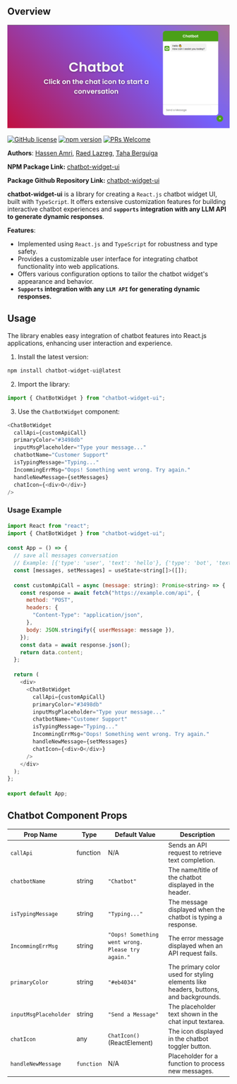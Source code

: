 ## Overview

![Chatbot Demo](./chatbot.png)

[![GitHub license](https://img.shields.io/badge/license-MIT-blue.svg)]() [![npm version](https://img.shields.io/badge/npm-v10.9.0-green)](https://www.npmjs.com/package/chatbot-widget-ui) [![PRs Welcome](https://img.shields.io/badge/PRs-welcome-brightgreen.svg)]()

**Authors**: [Hassen Amri](https://www.linkedin.com/in/hassenamri005/), [Raed Lazreg](https://www.linkedin.com/in/raid-lazreg-61378127a/), [Taha Berguiga](https://www.linkedin.com/in/taha-berguiga/)

**NPM Package Link:**
[chatbot-widget-ui](https://www.npmjs.com/package/chatbot-widget-ui)

**Package Github Repository Link:**
[chatbot-widget-ui](https://github.com/Hassenamri005/chatbot-widget-ui)

**chatbot-widget-ui** is a library for creating a `React.js` chatbot widget UI, built with `TypeScript`. It offers extensive customization features for building interactive chatbot experiences and **`supports` integration with any LLM API to generate dynamic responses**.

**Features**:

- Implemented using `React.js` and `TypeScript` for robustness and type safety.
- Provides a customizable user interface for integrating chatbot functionality into web applications.
- Offers various configuration options to tailor the chatbot widget's appearance and behavior.
- **`Supports` integration with any `LLM API` for generating dynamic responses.**

## Usage

The library enables easy integration of chatbot features into React.js applications, enhancing user interaction and experience.

1. Install the latest version:

```bash
npm install chatbot-widget-ui@latest
```

2. Import the library:

```javascript
import { ChatBotWidget } from "chatbot-widget-ui";
```

3. Use the `ChatBotWidget` component:

```javascript
<ChatBotWidget
  callApi={customApiCall}
  primaryColor="#3498db"
  inputMsgPlaceholder="Type your message..."
  chatbotName="Customer Support"
  isTypingMessage="Typing..."
  IncommingErrMsg="Oops! Something went wrong. Try again."
  handleNewMessage={setMessages}
  chatIcon={<div>O</div>}
/>
```

### Usage Example

```javascript
import React from "react";
import { ChatBotWidget } from "chatbot-widget-ui";

const App = () => {
  // save all messages conversation
  // Example: [{'type': 'user', 'text': 'hello'}, {'type': 'bot', 'text': 'Hello, how can i assist you today!'}, ...]
  const [messages, setMessages] = useState<string[]>([]);

  const customApiCall = async (message: string): Promise<string> => {
    const response = await fetch("https://example.com/api", {
      method: "POST",
      headers: {
        "Content-Type": "application/json",
      },
      body: JSON.stringify({ userMessage: message }),
    });
    const data = await response.json();
    return data.content;
  };

  return (
    <div>
      <ChatBotWidget
        callApi={customApiCall}
        primaryColor="#3498db"
        inputMsgPlaceholder="Type your message..."
        chatbotName="Customer Support"
        isTypingMessage="Typing..."
        IncommingErrMsg="Oops! Something went wrong. Try again."
        handleNewMessage={setMessages}
        chatIcon={<div>O</div>}
      />
    </div>
  );
};

export default App;
```

## Chatbot Component Props

| Prop Name             | Type       | Default Value                                     | Description                                                                         |
| --------------------- | ---------- | ------------------------------------------------- | ----------------------------------------------------------------------------------- |
| `callApi`             | function   | N/A                                               | Sends an API request to retrieve text completion.                                   |
| `chatbotName`         | string     | `"Chatbot"`                                       | The name/title of the chatbot displayed in the header.                              |
| `isTypingMessage`     | string     | `"Typing..."`                                     | The message displayed when the chatbot is typing a response.                        |
| `IncommingErrMsg`     | string     | `"Oops! Something went wrong. Please try again."` | The error message displayed when an API request fails.                              |
| `primaryColor`        | string     | `"#eb4034"`                                       | The primary color used for styling elements like headers, buttons, and backgrounds. |
| `inputMsgPlaceholder` | string     | `"Send a Message"`                                | The placeholder text shown in the chat input textarea.                              |
| `chatIcon`            | any        | `ChatIcon()` (ReactElement)                       | The icon displayed in the chatbot toggler button.                                   |
| `handleNewMessage`    | `function` | N/A                                               | Placeholder for a function to process new messages.                                 |

